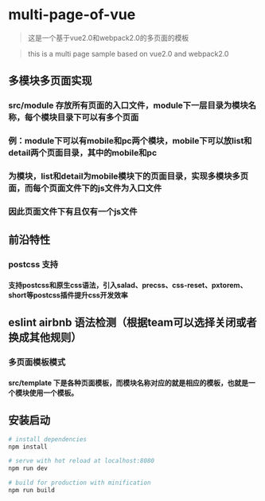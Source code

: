 # multi-page-of-vue
> 这是一个基于vue2.0和webpack2.0的多页面的模板

> this is a multi page sample based on vue2.0 and webpack2.0

## 多模块多页面实现

### src/module 存放所有页面的入口文件，module下一层目录为模块名称，每个模块目录下可以有多个页面
### 例：module下可以有mobile和pc两个模块，mobile下可以放list和detail两个页面目录，其中的mobile和pc
### 为模块，list和detail为mobile模块下的页面目录，实现多模块多页面，而每个页面文件下的js文件为入口文件
### 因此页面文件下有且仅有一个js文件

## 前沿特性

### postcss 支持
#### 支持postcss和原生css语法，引入salad、precss、css-reset、pxtorem、short等postcss插件提升css开发效率

## eslint airbnb 语法检测（根据team可以选择关闭或者换成其他规则）

### 多页面模板模式
#### src/template 下是各种页面模板，而模块名称对应的就是相应的模板，也就是一个模块使用一个模板。

## 安装启动

``` bash
# install dependencies
npm install

# serve with hot reload at localhost:8080
npm run dev

# build for production with minification
npm run build
```

